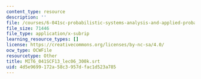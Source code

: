 ```yaml
---
content_type: resource
description: ''
file: /courses/6-041sc-probabilistic-systems-analysis-and-applied-probability-fall-2013/4d5e9699172a58c3957dfac1d523a785_MIT6_041SCF13_lec06_300k.srt
file_size: 71446
file_type: application/x-subrip
learning_resource_types: []
license: https://creativecommons.org/licenses/by-nc-sa/4.0/
ocw_type: OCWFile
resourcetype: Other
title: MIT6_041SCF13_lec06_300k.srt
uid: 4d5e9699-172a-58c3-957d-fac1d523a785
---
```

